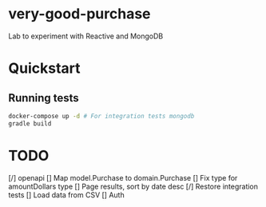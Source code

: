 # very-good-purchase
Lab to experiment with Reactive and MongoDB

# Quickstart
## Running tests
```bash
docker-compose up -d # For integration tests mongodb
gradle build
```

# TODO
[/] openapi
    [] Map model.Purchase to domain.Purchase 
    [] Fix type for amountDollars type
[] Page results, sort by date desc
[/] Restore integration tests
[] Load data from CSV
[] Auth